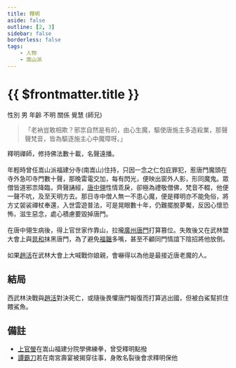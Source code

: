 ```yaml
---
title: 釋明
aside: false
outline: [2, 3]
sidebar: false
borderless: false
tags:
    - 人物
    - 嵩山派
---
```


# {{ $frontmatter.title }}

<ChTabs position="bottom">
	<ChTab title="釋明">
		<Ch src='/images/characters/special826/normal.png' position='right'/>
		<ChName nameZh='釋明' nameEn='Shi Ming' position='right' />
		<ChTable>
			<ChTr>
				<ChTd isTitle=true>
					性別
				</ChTd>
				<ChTd>
					男
				</ChTd>
			</ChTr>
			<ChTr>
				<ChTd isTitle=true>
					年齡
				</ChTd>
				<ChTd>
					不明
				</ChTd>
			</ChTr>
			<ChTr>
				<ChTd isTitle=true position='center'>
					關係
				</ChTd>
			</ChTr>
			<ChTr>
				<ChTd position='center'>
					覺慧 (師兄)
				</ChTd>
			</ChTr>
		</ChTable>
	</ChTab>
</ChTabs>

> 「老衲豈敢相欺？邪祟自然是有的，由心生魔，驅使唐施主多造殺業，那聲聲梵音，皆為驅逐施主心中魔障呀。」

釋明禪師，修持佛法數十載，名聲遠播。
<br><br>
年輕時曾任嵩山派福建分寺(南嵩山)住持，只因一念之仁包庇罪犯，惹唐門魔頭在寺外急叩寺門數十聲，那晚雷電交加，每有閃光，便映出窗外人影，形同魔鬼。眾僧皆道邪祟降臨，齊聲誦經，[唐中翎](master)性情乖戾，卻極為禮敬僧佛，梵音不輟，他便一聲不吭，及至天明方去。那日寺中僧人無一不患心魔，便是釋明亦不能免俗，將方丈袈裟禪杖奉還，入世雲遊普法，可是晃眼數十年，仍難擺脫夢魘，反因心懷恐怖，滋生惡念，處心積慮要毀掉唐門。
<br><br>
在唐中翎生病後，得上官世家作靠山，拉攏[廣州唐門](special812)打算篡位。失敗後又在武林盟大會上與[晁和](special208)抹黑唐門，為了避免[福韞](special206)多嘴，甚至不顧同門情誼下陰招將他放倒。
<br><br>
如果[趙活](player)在武林大會上大喊戰你娘親，會嚇得以為他是最接近唐老魔的人。

## 結局

西武林決戰與[趙活](player)對決死亡，或隨後畏懼唐門報復而打算逃出國，但被白鯊幫抓住餵鯊魚。

## 備註

-   [上官螢](girl4)在嵩山福建分院學佛練拳，曾受釋明點撥
-   [譚霸刀](special801)若在南宮壽宴被揭穿往事，身敗名裂後會求釋明保他
